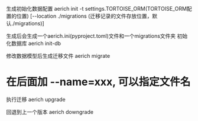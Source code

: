 

生成初始化数据配置
aerich init -t settings.TORTOISE_ORM(TORTOISE_ORM配置的位置)
[--location ./migrations (迁移记录的文件存放位置，默认./migrations)]

生成后会生成一个aerich.ini(pyproject.toml)文件和一个migrations文件夹
初始化数据库
aerich init-db


修改数据模型后生成迁移文件
aerich migrate
# 在后面加 --name=xxx, 可以指定文件名

执行迁移
aerich upgrade

回退到上一个版本
aerich downgrade